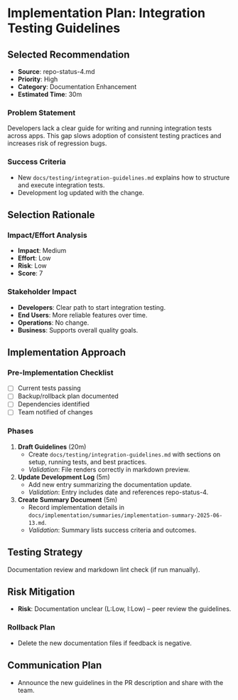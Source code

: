 # Implementation Plan: Integration Testing Guidelines

## Selected Recommendation
- **Source**: repo-status-4.md
- **Priority**: High
- **Category**: Documentation Enhancement
- **Estimated Time**: 30m

### Problem Statement
Developers lack a clear guide for writing and running integration tests across apps. This gap slows adoption of consistent testing practices and increases risk of regression bugs.

### Success Criteria
- New `docs/testing/integration-guidelines.md` explains how to structure and execute integration tests.
- Development log updated with the change.

## Selection Rationale
### Impact/Effort Analysis
- **Impact**: Medium
- **Effort**: Low
- **Risk**: Low
- **Score**: 7

### Stakeholder Impact
- **Developers**: Clear path to start integration testing.
- **End Users**: More reliable features over time.
- **Operations**: No change.
- **Business**: Supports overall quality goals.

## Implementation Approach
### Pre-Implementation Checklist
- [ ] Current tests passing
- [ ] Backup/rollback plan documented
- [ ] Dependencies identified
- [ ] Team notified of changes

### Phases
1. **Draft Guidelines** (20m)
   - Create `docs/testing/integration-guidelines.md` with sections on setup, running tests, and best practices.
   - *Validation*: File renders correctly in markdown preview.
2. **Update Development Log** (5m)
   - Add new entry summarizing the documentation update.
   - *Validation*: Entry includes date and references repo-status-4.
3. **Create Summary Document** (5m)
   - Record implementation details in `docs/implementation/summaries/implementation-summary-2025-06-13.md`.
   - *Validation*: Summary lists success criteria and outcomes.

## Testing Strategy
Documentation review and markdown lint check (if run manually).

## Risk Mitigation
- **Risk**: Documentation unclear (L:Low, I:Low) – peer review the guidelines.

### Rollback Plan
- Delete the new documentation files if feedback is negative.

## Communication Plan
- Announce the new guidelines in the PR description and share with the team.
